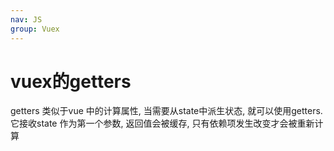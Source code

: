 ```yaml
---
nav: JS
group: Vuex
---
```

# vuex的getters

getters 类似于vue 中的计算属性, 当需要从state中派生状态, 就可以使用getters. 它接收state 作为第一个参数, 返回值会被缓存, 只有依赖项发生改变才会被重新计算
